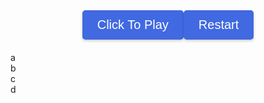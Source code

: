 <html>
<head>
  <link rel="stylesheet" href="./geo/style.css" />
  <title>GeoGuesser</title>
  <style>
    body {
      background-image: url('geo/earth.png');
      background-repeat: no-repeat;
      background-size: cover;
    }
    .button-container {
      display: flex;
      justify-content: center;
      margin-bottom: 20px;
    }
    .button {
      justify-content: center;
      align-items: center;
      background-color: #4169E1;
      color: white;
      padding: 12px 24px;
      font-size: 20px;
      border: none;
      border-radius: 5px;
      cursor: pointer;
      box-shadow: 0 2px 4px rgba(0, 0, 0, 0.2);
      transition: background-color 0.3s ease;
    }
    .button:hover {
      background-color: #6495ED;
    }
    #text {
      color: #FFFFFF;
    }
  </style>
  <script src="https://code.jquery.com/jquery-3.6.0.min.js"></script>
</head>
<body>
  <div class="button-container">
    <button class="button" id="username" onclick="promptUsername()">Click To Play</button>
    <button class="button" onclick="reloadPage()">Restart</button>
  </div>
  <div class="container">
    <div class="board" id="board">
      <div class="cell3" id="a" onclick="button('a')">a</div>
      <div class="cell3" id="b" onclick="button('b')">b</div>
      <div class="cell3" id="c" onclick="button('c')">c</div>
      <div class="cell3" id="d" onclick="button('d')">d</div>
      <div class="cell3" id="e" onclick="end()"></div> <!--smallest division-->
      <canvas class="cell3" id="bigmap"></canvas>
    </div>
    <div class="cell3" id="picture"></div>
    <div id="text"></div>
  </div>
  <script>
    let username = "";
    let avals = {
      "aa": [0,0],
      "ab": [702,0],
      "ac": [0,702],
      "ad": [702,702],
      "ba": [1404,0],
      "bb": [2106,0],
      "bc": [1404,702],
      "bd": [2106,702],
      "ca": [0,1404],
      "cb": [702,1404],
      "cc": [0,2106],
      "cd": [702,2106],
      "da": [1404,1404],
      "db": [2106,1404],
      "dc": [1404,2106],
      "dd": [2106,2106]
    };
    let places = [
      ["stoneranch", "dc", 502, 344],
      ["watertower", "ba", 456, 501],
      ["koala", "dd", 22, 456],
      ["dnhsparking", "da", 167, 293],
      ["spreckles", "ca", 439, 391],
      ["boysgirls", "dc", 427, 432],
      ["intersection", "dc", 561, 92],
      ["bball", "da", 511, 357],
      ["playground", "da", 495, 300]
    ];
    let play = 0;
    let pid1 = ""; //first square pin id to zoom out
    let pid2 = ""; // smallest square pin id
    let locx = 0; // location x value
    let locy = 0; //location y value
    let locname = "";
    let letters = ["a", "b", "c", "d"];    
    function promptUsername() {
      username = prompt("Enter your username:");
      if (username !== null && username !== "") {
        initialize(username);
      }
    }   
    function initialize(username) {
      play = 1;
      let i = 0;
      while (i < 4) {
        let val = "url('geo/" + letters[i] + ".png')";
        document.getElementById(letters[i]).className = "cell1";
        document.getElementById(letters[i]).style.backgroundImage = val;
        i += 1;
      }
      //pick random place
      let j = Math.floor(Math.random() * places.length);
      locname = places[j][0];
      let lid = places[j][1];
      locx = places[j][2] + avals[lid][0];
      locy = places[j][3] + avals[lid][1];
      document.getElementById("picture").className = "cell4";
      document.getElementById("picture").style.backgroundImage = "url('geo/" + locname + ".png')";
      document.getElementById("button").remove();
      console.log(document.getElementById("picture").style.backgroundImage);
      console.log(locname);
      console.log(lid);
      console.log(locx);
      console.log(locy);
    }    
    function button(id) {
      if (play == 0 || play == 2) {
        return;
      }
      let i = 0;
      let j = 0;
      if (document.getElementById("a").innerHTML.length == 1) {
        pid1 = document.getElementById(String(id)).innerHTML;
        console.log(pid1);
        while (i < 4) {
          document.getElementById(letters[i]).innerHTML = String(id) + letters[i];
          i += 1;
        }
        while (j < 4) {
          document.getElementById(letters[j]).style.backgroundImage = "url('geo/" + String(document.getElementById(letters[j]).innerHTML) + ".png')";
          console.log(document.getElementById(letters[j]).style.backgroundImage);
          j += 1;
        }
      } else {
        let x = document.getElementById(String(id)).innerHTML;
        pid2 = x; //pin id is set to smallest square division
        while (i < 4) {
          document.getElementById(letters[i]).className = "cell3";
          i += 1;
        }
        document.getElementById("e").className = "cell2";
        document.getElementById("e").style.backgroundImage = "url('geo/r" + x + ".png')";
      }
    }
    let points = 0;
    function end() {
      if (play == 0 || play == 2) {
        return;
      }
      play = 2;
      var eCell = document.getElementById("e");
      var eRect = eCell.getBoundingClientRect();
      var x = event.clientX - eRect.left;
      var y = event.clientY - eRect.top;
      let diffx = Math.abs(locx - (x + avals[pid2][0]));
      let diffy = Math.abs(locy - (y + avals[pid2][1]));
      let dist = Math.floor(Math.sqrt((diffx ** 2) + (diffy ** 2)) * 1.589);
      let points = calculatePoints(dist);
      console.log("distance: " + String(dist) + " meters");
      console.log("points: " + String(points));
      document.getElementById("text").innerHTML = "You were " + String(dist) + " meters from the location. Points: " + String(points);
      // Added code for sending post request to server with username and points
      document.getElementById("e").className = "cell3";
      document.getElementById("bigmap").className = "cell2";
      document.getElementById("bigmap").style.backgroundImage = "url('geo/bigmap.png')";
      let c = document.getElementById("bigmap");
      let ctx = c.getContext("2d");
      ctx.beginPath();
      ctx.moveTo(((x + avals[pid2][0]) / 9.36), ((y + avals[pid2][1])) / 18.72); //pin
      ctx.lineTo((locx / 9.36), (locy / 18.72)); //location
      ctx.strokeStyle = "#0000FF"
      ctx.stroke();
      const url = "https://ramen-kj.duckdns.org/api/geoguessr/";
      // Load games on page entry
      function create_game(){
        // Creating json for the game
        const body = {
            username: username, // Pass the username variable directly
            score: String(points)
        };
        //using the POST method
        const requestOptions = {
            method: 'POST',
            body: JSON.stringify(body),
            mode: 'cors',
            cache: 'default',
            //credentials: 'include',
            headers: {
                "content-type": "application/json",
                'Authorization': 'Bearer my-token',
            },
        };
        // URL for Create API
        // Fetch API call to the database to create a new game
        fetch(url, requestOptions)
          .then(response => {
            // trap error response from Web API
            if (response.status !== 200) {
              const errorMsg = 'Database create error: ' + response.status;
              console.log(errorMsg);
              return;
            }
            // response contains valid result
            response.json().then(data => {
                console.log(data);
            })
        })
      }  
      create_game();
    }    
    function calculatePoints(distance) {
      const basePoints = 1000;
      const maxDistance = 5000; // maximum distance for full points
      const minDistance = 100; // minimum distance for any points
      const penaltyFactor = 1.5; // factor to multiply the base points by for each meter beyond maxDistance 
      if (distance <= minDistance) {
        return basePoints;
      }
      if (distance >= maxDistance) {
        const penaltyPoints = Math.floor((distance - maxDistance) * penaltyFactor);
        return basePoints - penaltyPoints;
      }
      const range = maxDistance - minDistance;
      const scaledDistance = distance - minDistance;
      const points = basePoints - Math.floor((scaledDistance / range) * basePoints);
      return Math.floor(points / penaltyFactor);
    }   
    function unzoom() {
      if (document.getElementById("a").innerHTML.length == 1) { //if already zoomed out
        return
      }
      else if (document.getElementById("a").className == "cell3") { //if enlarged fully
        document.getElementById("e").className = "cell3"
        document.getElementById("bigmap").className = "cell3"
        let i = 0;
        while (i < 4) {
          document.getElementById(letters[i]).className = "cell1"
          i += 1
        }
        return
      }
      else {
        document.getElementById("e").className = "cell3"
        document.getElementById("bigmap").className = "cell3"
        let i = 0;
        while (i < 4) {
          document.getElementById(letters[i]).className = "cell2"
          i += 1
        }
        return
      }
    }    
    function reloadPage() {
      location.reload();
    }
  </script>
</body>
</html>

